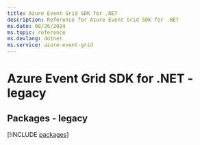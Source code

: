 ```yaml
---
title: Azure Event Grid SDK for .NET
description: Reference for Azure Event Grid SDK for .NET
ms.date: 08/26/2024
ms.topic: reference
ms.devlang: dotnet
ms.service: azure-event-grid
---
```

# Azure Event Grid SDK for .NET - legacy
## Packages - legacy
[!INCLUDE [packages](event-grid-index.md)]